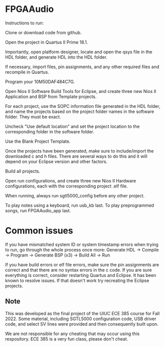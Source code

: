 # FPGAAudio

Instructions to run:

Clone or download code from github.

Open the project in Quartus II Prime 18.1.

Importantly, open platform designer, locate and open the qsys file in the HDL folder, and generate HDL into the HDL folder.

If necessary, import files, pin assignments, and any other required files and recompile in Quartus.

Program your 10M50DAF484C7G.

Open Nios II Software Build Tools for Eclipse, and create three new Nios II Application and BSP from Template projects.

For each project, use the SOPC information file generated in the HDL folder, and name the projects based on the project folder names in the software folder. They must be exact.

Uncheck "Use default location" and set the project location to the corresponding folder in the software folder.

Use the Blank Project Template.

Once the projects have been generated, make sure to include/import the downloaded c and h files. There are several ways to do this and it will depend on your Eclipse version and other factors.

Build all projects.

Open run configurations, and create three new Nios II Hardware configurations, each with the corresponding project .elf file.

When running, always run sgtl5000_config before any other project.

To play notes using a keyboard, run usb_kb last. To play preprogrammed songs, run FPGAAudio_app last.

# Common issues

If you have mismatched system ID or system timestamp errors when trying to run, go through the whole process once more: Generate HDL -> Compile -> Program -> Generate BSP (x3) -> Build All -> Run

If you have build errors or elf file errors, make sure the pin assignments are correct and that there are no syntax errors in the c code. If you are sure everything is correct, consider restarting Quartus and Eclipse. It has been known to resolve issues. If that doesn't work try recreating the Eclipse projects.

## Note

This was developed as the final project of the UIUC ECE 385 course for Fall 2022. Some material, including SGTL5000 configuration code, USB driver code, and select SV lines were provided and then consequently built upon.

We are not responsible for any cheating that may occur using this respository. ECE 385 is a very fun class, please don't cheat.